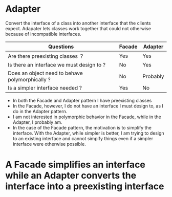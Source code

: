 # Adapter

Convert the interface of a class into another interface that the clients expect.
Adapater lets classes work together that could not otherwise because of incompatible interfaces.

| Questions | Facade | Adapter |
| ---- | ---- | ----|
|Are there preexisting classes ？ | Yes | Yes|
|Is there an interface we must design to ? | No | Yes|
| Does an object need to behave polymorphically ? | No | Probably |
| Is a simpler interface needed ? | Yes |No |

 * In both the Facade and Adapter pattern I have preexisting classes
 * In the Facade, however, I do not have an interface I must design to, as I do in the Adapter pattern.
 * I am not interested in polymorphic behavior in the Facade, while in the Adapter, I probably am. 
 * In the case of the Facade pattern, the motivation is to simplify the interface. With the Adapter, while simpler is better, I am trying to design to an existing  interface and cannot simplfy things even if a simpler interface were otherwise possible.
 
 # A Facade simplifies an interface while an Adapter converts the interface into a preexisting interface
 
 
